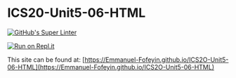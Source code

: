 # ICS20-Unit5-06-HTML

[![GitHub's Super Linter](https://github.com/Emmanuel-Fofeyin/ICS2O-Unit5-06-HTML/workflows/GitHub's%20Super%20Linter/badge.svg)](https://github.com/Emmanuel-Fofeyin/ICS2O-Unit5-06-HTML/actions)

[![Run on Repl.it](https://repl.it/badge/github/Emmanuel-Fofeyin/ICS2O-Unit5-06-HTML)](https://repl.it/github/Emmanuel-Fofeyin/ICS2O-Unit5-06-HTML)

This site can be found at: [https://Emmanuel-Fofeyin.github.io/ICS2O-Unit5-06-HTML](https://Emmanuel-Fofeyin.github.io/ICS2O-Unit5-06-HTML)

